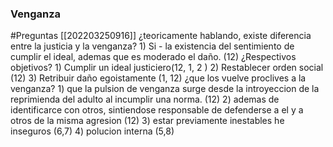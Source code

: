 ###  Venganza
#Preguntas 
[[202203250916]]
¿teoricamente hablando, existe diferencia entre la justicia y la venganza?
	1) Si
		-  la existencia del sentimiento de cumplir el ideal, ademas que es moderado el daño. (12)
¿Respectivos objetivos?
		1) Cumplir un ideal justiciero(12, 1, 2 )
		2) Restablecer orden social (12)
		3) Retribuir daño egoistamente (1, 12)
¿que los vuelve proclives a la venganza?
		1) que la pulsion de venganza surge desde la introyeccion de la reprimienda del adulto al incumplir una norma.  (12)
		2) ademas de identificarce con otros, sintiendose responsable de defenderse a el y a otros de la misma agresion (12)
		3) estar previamente inestables he inseguros (6,7)
		4) polucion interna (5,8)